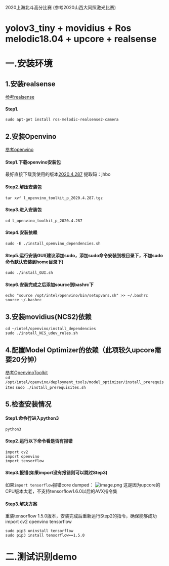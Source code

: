 2020上海北斗高分比赛    (参考2020山西大同照激光比赛)

# yolov3_tiny + movidius + Ros melodic18.04 + upcore + realsense


# 一.安装环境

## 1.安装realsense
[参考realsense](https://github.com/IntelRealSense/realsense-ros)
#### Step1.
`sudo apt-get install ros-melodic-realsense2-camera`

## 2.安装Openvino
[参考openvino](https://software.intel.com/en-us/articles/get-started-with-neural-compute-stick)
#### Step1.下载openvino安装包
最好直接下载我使用的版本[2020.4.287](https://pan.baidu.com/s/1X1k8_Hwbyhu7Na1Nx0-WXg) 提取码：jhbo 
#### Step2.解压安装包
`tar xvf l_openvino_toolkit_p_2020.4.287.tgz`
#### Step3.进入安装包
`cd l_openvino_toolkit_p_2020.4.287`
#### Step4.安装依赖
`sudo -E ./install_openvino_dependencies.sh`
#### Step5.运行安装GUI(建议添加sudo，添加sudo命令安装到根目录下，不加sudo命令默认安装到home目录下)
`sudo ./install_GUI.sh`
#### Step6.安装完成之后添加source到bashrc下
```
echo "source /opt/intel/openvino/bin/setupvars.sh" >> ~/.bashrc
source ~/.bashrc
```

## 3.安装movidius(NCS2)依赖
`cd ~/intel/openvino/install_dependencies`  
`sudo ./install_NCS_udev_rules.sh`

## 4.配置Model Optimizer的依赖（此项较久upcore需要20分钟）
[参考OpenvinoToolkit](https://docs.openvinotoolkit.org/2019_R2/_docs_install_guides_installing_openvino_linux.html#install-external-dependencies)    
`cd /opt/intel/openvino/deployment_tools/model_optimizer/install_prerequisites`
`sudo ./install_prerequisites.sh`

## 5.检查安装情况
#### Step1.命令行进入python3
`python3`
#### Step2.运行以下命令看是否有报错
```
import cv2
import openvino
import tensorflow
```
#### Step3.报错(如果import没有报错则可以跳过Step3)
如果`import tensorflow`报错core dumped：
![image.png](https://i.loli.net/2020/10/31/d8ALNvUqgIHP1ci.png)
这是因为upcore的CPU版本太老，不支持tensorflow1.6.0以后的AVX指令集

#### Step3.解决方案
重装tensorflow 1.5.0版本，安装完成后重新运行Step2的指令，确保能够成功import cv2 openvino tensorflow    
```
sudo pip3 uninstall tensorflow
sudo pip3 install tensorflow==1.5.0
```




# 二.测试识别demo


